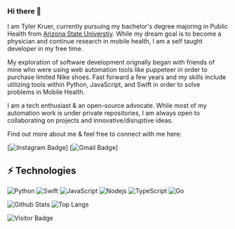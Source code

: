 ### Hi there 👋

I am Tyler Kruer, currently pursuing my bachelor's degree majoring in Public Health from [Arizona State Universtiy](https://asu.edu/). While my dream goal is to become a physician and continue research in mobile health, I am a self taught developer in my free time. 

My exploration of software development orignally began with friends of mine who were using web automation tools like puppeteer in order to purchase limited Nike shoes. Fast forward a few years and my skills include utilizing tools within Python, JavaScript, and Swift in order to solve problems in Mobile Health.

I am a tech enthusiast & an open-source advocate. While most of my automation work is under private repositories, I am always open to collaborating on projects and innovative/disruptive ideas. 

Find out more about me & feel free to connect with me here:


[![Instagram Badge](https://img.shields.io/badge/-tkruer-purple?style=flat-square&logo=instagram&logoColor=white&link=https://instagram.com/tkruer/)]
[![Gmail Badge](https://img.shields.io/badge/-tkruer@gmail.com-c14438?style=flat-square&logo=Gmail&logoColor=white&link=mailto:tkruer@gmail.com)]

## ⚡ Technologies

![Python](https://img.shields.io/badge/-Python-black?style=flat-square&logo=Python)
![Swift](https://img.shields.io/badge/swift-F54A2A?style=for-the-badge&logo=swift&logoColor=white)
![JavaScript](https://img.shields.io/badge/-JavaScript-black?style=flat-square&logo=javascript)
![Nodejs](https://img.shields.io/badge/-Nodejs-black?style=flat-square&logo=Node.js)
![TypeScript](https://img.shields.io/badge/-TypeScript-007ACC?style=flat-square&logo=typescript)
![Go](https://img.shields.io/badge/go-%2300ADD8.svg?style=for-the-badge&logo=go&logoColor=white)


![Github Stats](https://github-readme-stats.vercel.app/api?username=tkruer&count_private=true&show_icons=true&include_all_commits=true)
![Top Langs](https://github-readme-stats.vercel.app/api/top-langs/?username=tkruer&hide=TeX&layout=compact)

![Visitor Badge](https://visitor-badge.laobi.icu/badge?page_id=tkruer.aemmadi)
